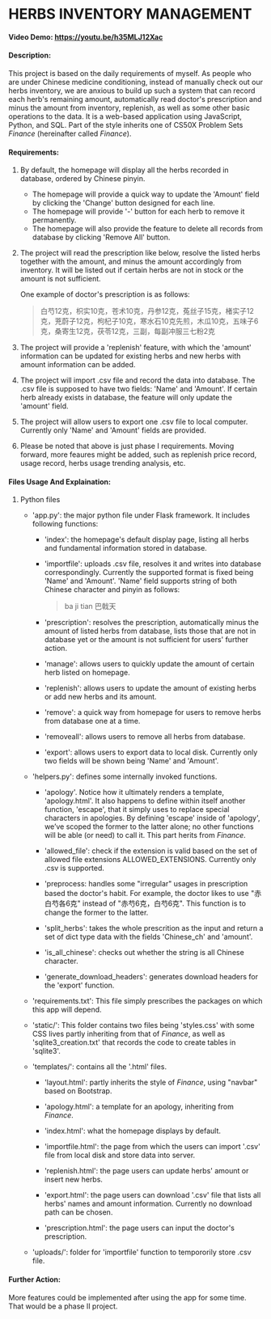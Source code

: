 # HERBS INVENTORY MANAGEMENT
#### Video Demo:  <https://youtu.be/h35MLJ12Xac>
#### Description:
This project is based on the daily requirements of myself. As people who are under Chinese medicine conditioning, instead of manually check out our herbs inventory, we are anxious to build up such a system that can record each herb's remaining amount, automatically read doctor's prescription and minus the amount from inventory, replenish, as well as some other basic operations to the data. It is a web-based application using JavaScript, Python, and SQL. Part of the style inherits one of CS50X Problem Sets *Finance* (hereinafter called *Finance*).

#### Requirements:
1. By default, the homepage will display all the herbs recorded in database, ordered by Chinese pinyin. 
   - The homepage will provide a quick way to update the 'Amount' field by clicking the 'Change' button designed for each line. 
   - The homepage will provide '-' button for each herb to remove it permanently. 
   - The homepage will also provide the feature to delete all records from database by clicking 'Remove All' button.

2. The project will read the prescription like below, resolve the listed herbs together with the amount, and minus the amount accordingly from inventory. It will be listed out if certain herbs are not in stock or the amount is not sufficient. 

   One example of doctor's prescription is as follows:
   > 白芍12克，枳实10克，苍术10克，丹参12克，菟丝子15克，楮实子12克，茺蔚子12克，枸杞子10克，寒水石10克先煎，木瓜10克，五味子6克，桑寄生12克，茯苓12克，三副，每副冲服三七粉2克

3. The project will provide a 'replenish' feature, with which the 'amount' information can be updated for existing herbs and new herbs with amount information can be added.

4. The project will import .csv file and record the data into database. The .csv file is supposed to have two fields: 'Name' and 'Amount'. If certain herb already exists in database, the feature will only update the 'amount' field.

5. The project will allow users to export one .csv file to local computer. Currently only 'Name' and 'Amount' fields are provided.

6. Please be noted that above is just phase I requirements. Moving forward, more feaures might be added, such as replenish price record, usage record, herbs usage trending analysis, etc.

#### Files Usage And Explaination:
1. Python files

   - 'app.py': the major python file under Flask framework. It includes following functions:

     - 'index': the homepage's default display page, listing all herbs and fundamental information stored in database.

     - 'importfile': uploads .csv file, resolves it and writes into database correspondingly. Currently the supported format is fixed being 'Name' and 'Amount'. 'Name' field supports string of both Chinese character and pinyin as follows:

        > ba ji tian 巴戟天
     
     - 'prescription': resolves the prescription, automatically minus the amount of listed herbs from database, lists those that are not in database yet or the amount is not sufficient for users' further action.

     - 'manage': allows users to quickly update the amount of certain herb listed on homepage.

     - 'replenish': allows users to update the amount of existing herbs or add new herbs and its amount.

     - 'remove': a quick way from homepage for users to remove herbs from database one at a time.

     - 'removeall': allows users to remove all herbs from database.

     - 'export': allows users to export data to local disk. Currently only two fields will be shown being 'Name' and 'Amount'. 

   - 'helpers.py': defines some internally invoked functions.
   
     - 'apology'. Notice how it ultimately renders a template, 'apology.html'. It also happens to define within itself another function, 'escape', that it simply uses to replace special characters in apologies. By defining 'escape' inside of 'apology', we’ve scoped the former to the latter alone; no other functions will be able (or need) to call it. This part herits from *Finance*.

     - 'allowed_file': check if the extension is valid based on the set of allowed file extensions ALLOWED_EXTENSIONS. Currently only .csv is supported.

     - 'preprocess: handles some "irregular" usages in prescription based the doctor's habit. For example, the doctor likes to use "赤白芍各6克" instead of "赤芍6克，白芍6克". This function is to change the former to the latter.

     - 'split_herbs': takes the whole prescrition as the input and return a set of dict type data with the fields 'Chinese_ch' and 'amount'.

     - 'is_all_chinese': checks out whether the string is all Chinese character.

     - 'generate_download_headers': generates download headers for the 'export' function.

   - 'requirements.txt': This file simply prescribes the packages on which this app will depend.

   - 'static/': This folder contains two files being 'styles.css' with some CSS lives partly inheriting from that of *Finance*, as well as 'sqlite3_creation.txt' that records the code to create tables in 'sqlite3'.

   - 'templates/': contains all the '.html' files.

     - 'layout.html': partly inherits the style of *Finance*, using "navbar" based on Bootstrap.

     - 'apology.html': a template for an apology, inheriting from *Finance*.

     - 'index.html': what the homepage displays by default.

     - 'importfile.html': the page from which the users can import '.csv' file from local disk and store data into server.

     - 'replenish.html': the page users can update herbs' amount or insert new herbs.

     - 'export.html': the page users can download '.csv' file that lists all herbs' names and amount information. Currently no download path can be chosen.

     - 'prescription.html': the page users can input the doctor's prescription.

   - 'uploads/': folder for 'importfile' function to tempororily store .csv file.

#### Further Action:
More features could be implemented after using the app for some time. That would be a phase II project.

        
